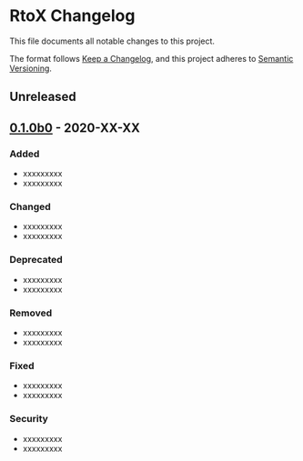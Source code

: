 # RtoX Changelog

This file documents all notable changes to this project.

The format follows [Keep a Changelog](https://keepachangelog.com/en/1.0.0/), and
 this project adheres to
 [Semantic Versioning](https://semver.org/spec/v2.0.0.html).
 
## Unreleased

## [0.1.0b0]() - 2020-XX-XX

### Added

* xxxxxxxxx
* xxxxxxxxx

### Changed

* xxxxxxxxx
* xxxxxxxxx

### Deprecated

* xxxxxxxxx
* xxxxxxxxx

### Removed

* xxxxxxxxx
* xxxxxxxxx

### Fixed

* xxxxxxxxx
* xxxxxxxxx

### Security

* xxxxxxxxx
* xxxxxxxxx
